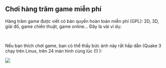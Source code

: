 <?php require("../../entete.php"); ?> <?php require("../../base.php"); ?> <?php require("../../fonctions.php"); ?>

<div id="corps">

<h2>Chơi hàng trăm game miễn phí</h2>

<p>Hàng trăm game được viết có bản quyền hoàn toàn miễn phí (GPL): 2D, 3D, giải đố, game chiến thuật, 
game online... Đây là vài ví dụ:</p>

<div id="items">

<?php all_games_from_file (); ?>

<br class="clearboth" />
</div>

<p>Nếu bạn thích chơi game, bạn có thể thấy bức ảnh này rất hấp dẫn (Quake 3 chạy trên Linux, trên 24 màn hình cùng lúc (!) ):</p>

<p><a href="Images/quake_24_screens.jpg"><img src="Images/quake_24_screens_thumbnail.jpg" /></a></p>

</div>
</body>
</html>

